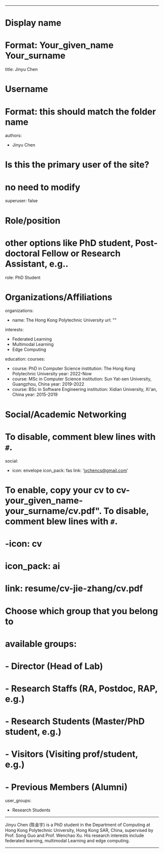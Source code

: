 
---
# Display name
# Format: Your_given_name Your_surname 
title: Jinyu Chen

# Username
# Format: this should match the folder name
authors:
- Jinyu Chen

# Is this the primary user of the site?
# no need to modify 
superuser: false

# Role/position
# other options like PhD student, Post-doctoral Fellow or Research Assistant, e.g..
role: PhD Student

# Organizations/Affiliations
organizations:
- name: The Hong Kong Polytechnic University
  url: ""

interests:
- Federated Learning
- Multimodal Learning
- Edge Computing

education:
  courses:
  - course: PhD in Computer Science
    institution: The Hong Kong Polytechnic University
    year: 2022-Now
  - course: MSc in Computer Science
    institution: Sun Yat-sen University, Guangzhou, China
    year: 2019-2022
  - course: BSc in Software Engineering
    institution: Xidian University, Xi'an, China
    year: 2015-2019

# Social/Academic Networking
# To disable, comment blew lines with `#`.
social:
- icon: envelope
  icon_pack: fas
  link: 'jychencs@gmail.com'

# To enable, copy your cv to cv-your_given_name-your_surname/cv.pdf". To disable, comment blew lines with `#`.
# -icon: cv
# icon_pack: ai
# link: resume/cv-jie-zhang/cv.pdf

# Choose which group that you belong to
#  available groups:
#  - Director (Head of Lab)
#  - Research Staffs (RA, Postdoc, RAP, e.g.)
#  - Research Students (Master/PhD student, e.g.)
#  - Visitors (Visiting prof/student, e.g.)
#  - Previous Members (Alumni)
user_groups:
- Research Students
---

Jinyu Chen (陈金宇) is a PhD student in the Department of Computing at Hong Kong Polytechnic University, Hong Kong SAR, China, supervised by Prof. Song Guo and Prof. Wenchao Xu. His research interests include federated learning, multimodal Learning and edge computing.

---

